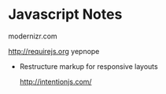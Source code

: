 # Javascript Notes

modernizr.com

http://requirejs.org
yepnope

* Restructure markup for responsive layouts
  
  http://intentionjs.com/